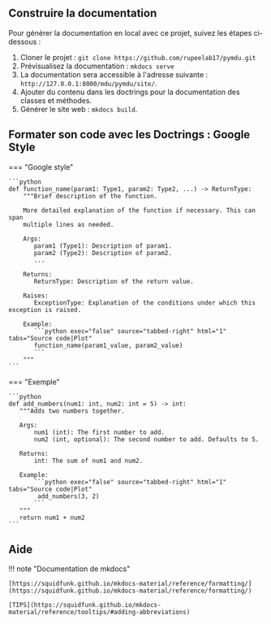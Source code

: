 ## Construire la documentation
Pour générer la documentation en local avec ce projet, suivez les étapes ci-dessous :

1. Cloner le projet : `git clone https://github.com/rupeelab17/pymdu.git`
2. Prévisualisez la documentation : `mkdocs serve`
3. La documentation sera accessible à l'adresse suivante : `http://127.0.0.1:8000/mdu/pymdu/site/`.
4. Ajouter du contenu dans les doctrings pour la documentation des classes et méthodes.
5. Générer le site web : `mkdocs build`.

## Formater son code avec les Doctrings : Google Style 

=== "Google style"

    ```python 
    def function_name(param1: Type1, param2: Type2, ...) -> ReturnType:
        """Brief description of the function.
        
        More detailed explanation of the function if necessary. This can span
        multiple lines as needed.
        
        Args:
           param1 (Type1): Description of param1.
           param2 (Type2): Description of param2.
           ...
        
        Returns:
           ReturnType: Description of the return value.
        
        Raises:
           ExceptionType: Explanation of the conditions under which this exception is raised.
        
        Example:
           ```python exec="false" source="tabbed-right" html="1" tabs="Source code|Plot"
           function_name(param1_value, param2_value)
           ```
        """
    ```

=== "Exemple"

    ```python
    def add_numbers(num1: int, num2: int = 5) -> int:
       """Adds two numbers together.
   
       Args:
           num1 (int): The first number to add.
           num2 (int, optional): The second number to add. Defaults to 5.
   
       Returns:
           int: The sum of num1 and num2.
   
       Example:
           ```python exec="false" source="tabbed-right" html="1" tabs="Source code|Plot"
            add_numbers(3, 2)
           ```
       """
       return num1 + num2
    ```


## Aide 

!!! note "Documentation de mkdocs"

    [https://squidfunk.github.io/mkdocs-material/reference/formatting/](https://squidfunk.github.io/mkdocs-material/reference/formatting/)

    [TIPS](https://squidfunk.github.io/mkdocs-material/reference/tooltips/#adding-abbreviations)
